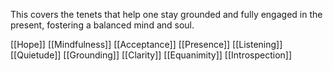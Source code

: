 This covers the tenets that help one stay grounded and fully engaged in the present, fostering a balanced mind and soul.

[[Hope]]
[[Mindfulness]]
[[Acceptance]]
[[Presence]]
[[Listening]]
[[Quietude]]
[[Grounding]]
[[Clarity]]
[[Equanimity]]
[[Introspection]]